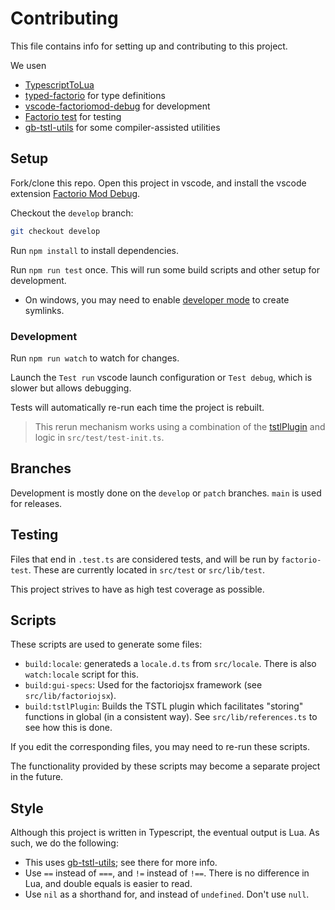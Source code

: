 # Contributing

This file contains info for setting up and contributing to this project.

We usen

- [TypescriptToLua](https://github.com/TypeScriptToLua/TypeScriptToLua)
- [typed-factorio](https://github.com/GlassBricks/typed-factorio) for type definitions
- [vscode-factoriomod-debug](https://github.com/justarandomgeek/vscode-factoriomod-debug) for development
- [Factorio test](https://github.com/GlassBricks/FactorioTest) for testing
- [gb-tstl-utils](https://github.com/GlassBricks/TstlUtils) for some compiler-assisted utilities

## Setup

Fork/clone this repo.
Open this project in vscode, and install the vscode extension [Factorio Mod Debug](https://marketplace.visualstudio.com/items?itemName=justarandomgeek.factoriomod-debug).

Checkout the `develop` branch:

```sh
git checkout develop
```

Run `npm install` to install dependencies.

Run `npm run test` once. This will run some build scripts and other setup for development.

- On windows, you may need to enable [developer mode](https://learn.microsoft.com/en-us/windows/apps/get-started/enable-your-device-for-development) to create symlinks.

### Development

Run `npm run watch` to watch for changes.

Launch the `Test run` vscode launch configuration or `Test debug`, which is slower but allows debugging.

Tests will automatically re-run each time the project is rebuilt.
> This rerun mechanism works using a combination of the [tstlPlugin](tstlPlugin/plugin.cts) and logic in `src/test/test-init.ts`.

## Branches

Development is mostly done on the `develop` or `patch` branches. `main` is used for releases.

## Testing

Files that end in `.test.ts` are considered tests, and will be run by `factorio-test`.
These are currently located in `src/test` or `src/lib/test`.

This project strives to have as high test coverage as possible.

## Scripts

These scripts are used to generate some files:

- `build:locale`: generateds a `locale.d.ts` from `src/locale`. There is also `watch:locale` script for this.
- `build:gui-specs`: Used for the factoriojsx framework (see `src/lib/factoriojsx`).
- `build:tstlPlugin`: Builds the TSTL plugin which facilitates "storing" functions in global (in a consistent way). See `src/lib/references.ts` to see how this is done.

If you edit the corresponding files, you may need to re-run these scripts.

The functionality provided by these scripts may become a separate project in the future.

## Style

Although this project is written in Typescript, the eventual output is Lua. As such, we do the following:

- This uses [gb-tstl-utils](https://github.com/GlassBricks/TstlUtils); see there for more info.
- Use `==` instead of `===`, and `!=` instead of `!==`. There is no difference in Lua, and double equals is easier to read.
- Use `nil` as a shorthand for, and instead of `undefined`. Don't use `null`.
